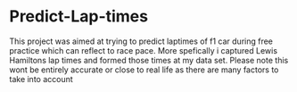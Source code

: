 # Predict-Lap-times
This project was aimed at trying to predict laptimes of f1 car during free practice which can reflect to race pace. More spefically i captured Lewis Hamiltons lap times and formed those times at my data set. Please note this wont be entirely accurate or close to real life as there are many factors to take into account
